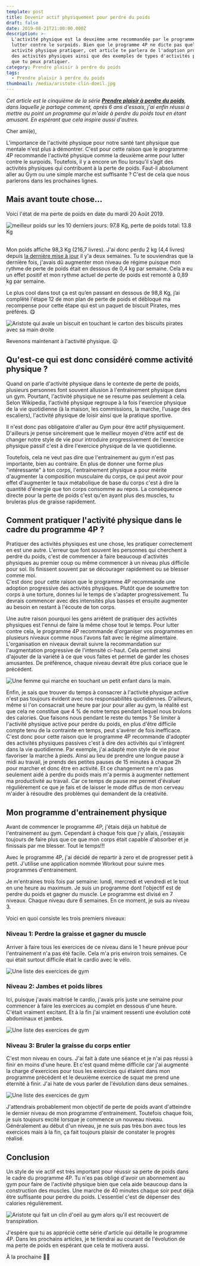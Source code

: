 ```yaml
---
template: post
title: Devenir actif physiquement pour perdre du poids
draft: false
date: 2019-08-21T21:00:00.000Z
description: >-
  L'activité physique est la deuxième arme recommandée par le programme 4P pour
  lutter contre le surpoids. Bien que le programme 4P ne dicte pas quelle
  activité physique pratiquer, cet article te parlera de l'adoption progressive
  des activités physiques ainsi que des exemples de types d'activités physiques
  que tu peux pratiquer.
category: Prendre plaisir à perdre du poids
tags:
  - Prendre plaisir à perdre du poids
thumbnail: /media/aristote-clin-doeil.jpg
---
```

_Cet article est le cinquième de la série [**Prendre plaisir à perdre du poids**](https://www.didia.me/category/prendre-plaisir-a-perdre-du-poids/), dans laquelle je partage comment, après 6 ans d'essais, j'ai enfin réussi à mettre au point un programme qui m'aide à perdre du poids tout en étant amusant. En espérant que cela inspire aussi d'autres._

Cher ami(e),

L'importance de l'activité physique pour notre santé tant physique que mentale n'est plus à démontrer. C'est pour cette raison que le programme 4P recommande l'activité physique comme la deuxième arme pour lutter contre le surpoids. Toutefois, il y a encore un flou lorsqu’il s’agit des activités physiques qui contribuent à la perte de poids. Faut-il absolument aller au Gym ou une simple marche est suffisante ? C'est de cela que nous parlerons dans les prochaines lignes.

## Mais avant toute chose…

Voici l'état de ma perte de poids en date du mardi 20 Août 2019. 

![meilleur poids sur les 10 derniers jours: 97.8 Kg, perte de poids total: 13.8 Kg](/media/perte-de-poids-20-aout-2019.jpg "État de la perte de poids en date du mardi 20 Août 2019")

\
Mon poids affiche 98,3 Kg (216,7 livres). J'ai donc perdu 2 kg (4,4 livres) depuis [la dernière mise à jour](/posts/2019-08-04-choisir-son-régime-alimentaire-pour-le-programme-4p/) il y'a deux semaines. Tu te souviendras que la dernière fois, j'avais dû augmenter mon niveau de régime puisque mon rythme de perte de poids était en dessous de 0,4 kg par semaine. Cela a eu un effet positif et mon rythme actuel de perte de poids est remonté à  0,89 kg par semaine.

Le plus cool dans tout ça est qu’en passant en dessous de 98,8 Kg, j’ai complété l'étape 12 de mon plan de perte de poids et débloqué ma recompense pour cette étape qui est un paquet de biscuit Pirates, mes préférés. 😋

![Aristote qui avale un biscuit en touchant le carton des biscuits pirates avec sa main droite](/media/ariste-mange-biscuits-pirate.jpg "Récompense étape 12: Carton de biscuits pirates")

Revenons maintenant à l'activité physique. 😛 

## Qu'est-ce qui est donc considéré comme activité physique ?

Quand on parle d'activité physique dans le contexte de perte de poids, plusieurs personnes font souvent allusion à l'entrainement physique dans un gym. Pourtant, l'activité physique ne se resume pas seulement à cela. Selon Wikipedia, l'activité physique regroupe à la fois l'exercice physique de la vie quotidienne (à la maison, les commissions, la marche, l'usage des escaliers), l'activité physique de loisir ainsi que la pratique sportive.

Il n'est donc pas obligatoire d'aller au Gym pour être actif physiquement. D'ailleurs je pense sincèrement que le meilleur moyen d'être actif est de changer notre style de vie pour introduire progressivement de l'exercice physique passif c'est à dire l'exercice physique de la vie quotidienne.

Toutefois, cela ne veut pas dire que l'entrainement au gym n'est pas importante, bien au contraire. En plus de donner une forme plus "intéressante" à ton corps, l'entrainement physique a pour mérite d'augmenter la composition musculaire du corps, ce qui peut avoir pour effet d'augmenter le taux métabolique de base du corps c'est à dire la quantité d'énergie que ton corps consomme au repos. La conséquence directe pour la perte de poids c'est qu'en ayant plus des muscles, tu bruleras plus de graisse rapidement.

## Comment pratiquer l'activité physique dans le cadre du programme 4P ?

Pratiquer des activités physiques est une chose, les pratiquer correctement en est une autre. L'erreur que font souvent les personnes qui cherchent à perdre du poids, c'est de commencer à faire beaucoup d'activités physiques au premier coup ou même commencer à un niveau plus difficile pour soi. Ils finissent souvent par se décourager rapidement ou se blesser comme moi.\
C'est donc pour cette raison que le programme 4P recommande une adoption progressive des activités physiques. Plutôt que de soumettre ton corps à une torture, donnes lui le temps de s'adapter progressivement. Tu devrais commencer avec des intensités plus basses et ensuite augmenter au besoin en restant à l'écoute de ton corps.

Une autre raison pourquoi les gens arrêtent de pratiquer des activités physiques est l'ennui de faire la même chose tout le temps. Pour lutter contre cela, le programme 4P recommande d'organiser vos programmes en plusieurs niveaux comme nous l'avons fait avec le régime alimentaire. L'organisation en niveaux devrait suivre la recommandation sur l'augmentation progressive de l'intensité ci-haut. Cela permet ainsi d'ajouter de la variété à ce que vous faites et permet de garder les choses amusantes. De préférence, chaque niveau devrait être plus coriace que le précédent.

![Une femme qui marche en touchant un petit enfant dans la main.](/media/krzysztof-kowalik-walking.jpg "Les activités physiques passives comme la marche sont toutes aussi importantes")

Enfin, je sais que trouver du temps à consacrer à l'activité physique active n'est pas toujours évident avec nos responsabilités quotidiennes. D'ailleurs, même si l'on consacrait une heure par jour pour aller au gym, la réalité est que cela ne constitue que 4 % de notre temps pendant lequel nous brulons des calories. Que faisons nous pendant le reste du temps ? Se limiter à l'activité physique active pour perdre du poids, en plus d'être difficile compte tenu de la contrainte en temps, peut s'avérer de fois inefficace.\
C'est donc pour cette raison que le programme 4P recommande d'adopter des activités physiques passives c'est à dire des activités qui s'intègrent dans la vie quotidienne. Par exemple, j'ai adapté mon style de vie pour favoriser la marche à pieds. Ainsi au lieu de prendre une longue pause à midi au travail, je prends des petites pauses de 15 minutes à chaque 2h pour marcher et donc être en activité. Et ce changement ne m'a pas seulement aidé à perdre du poids mais m'a permis à augmenter nettement ma productivité au travail. Car ce temps de pause me permet d'évaluer régulièrement ce que je fais et de laisser le mode diffus de mon cerveau m'aider à résoudre des problèmes qui demandent de la créativité.

## Mon programme d'entrainement physique

Avant de commencer le programme 4P, j'étais déjà un habitué de l'entrainement au gym. Cependant à chaque fois que j'y allais, j'essayais toujours de faire plus que ce que mon corps était capable d'absorber et je finissais par me blesser. Tout le temps!!!

Avec le programme 4P, j'ai décidé de repartir à zero et de progresser petit à petit. J'utilise une application nommée Workout pour suivre mes programmes d'entrainement.

Je m'entraines trois fois par semaine: lundi, mercredi et vendredi et le tout en une heure au maximum. Je suis un programme dont l'objectif est de perdre du poids et gagner du muscle. Le programme est divisé en 7 niveaux. Chaque niveau dure 6 semaines. En ce moment, je suis au niveau 3.

Voici en quoi consiste les trois premiers niveaux:

### Niveau 1:  Perdre la graisse et gagner du muscle

Arriver à faire tous les exercices de ce niveau dans le 1 heure prévue pour l'entrainement n'a pas été facile. Cela m'a pris environ trois semaines. Ce qui était surtout difficile était le cardio avec le vélo.

![Une liste des exercices de gym](/media/perte-graisse-gain-muscle.jpg "Exercices du niveau Perte de graisse et gain du muscle")

### Niveau 2: Jambes et poids libres

Ici, puisque j'avais maitrisé le cardio, j'avais pris juste une semaine pour commencer à faire les exercices au complet en dessous d'une heure. C'était vraiment excitant. Et à la fin j'ai vraiment ressenti une évolution coté abdominaux et jambes.

![Une liste des exercices de gym](/media/jambes-et-poids-libres.jpg "Exercices du niveau jambes et poids libres")

### Niveau 3: Bruler la graisse du corps entier

C'est mon niveau en cours. J'ai fait à date une séance et je n'ai pas réussi à finir en moins d'une heure. Et c'est quand même difficile car j'ai augmenté la charge d'exercices pour tous les exercices qui étaient dans mon programme précédent et le deuxième exercice de squat me prend une éternité à finir. J'ai hate de vous parler de l'évolution dans deux semaines.

![Une liste des exercices de gym](/media/brulure-graisse-complete.jpg "Exercices du niveau jambes et poids libres")

J'attendrais probablement mon objectif de perte de poids avant d'atteindre le dernier niveau de mon programme d'entrainement. Toutefois chaque fois, je suis toujours excité lorsque je commence un nouveau niveau. Généralement au début d'un niveau, je ne suis pas très bon avec tous les exercices mais à la fin, ça fait toujours plaisir de constater le progrès réalisé.

## Conclusion

Un style de vie actif est très important pour réussir sa perte de poids dans le cadre du programme 4P. Tu n'es pas obligé d'avoir un abonnement au gym pour faire de l'activité physique bien que cela aide beaucoup dans la construction des muscles. Une marche de 40 minutes chaque soir peut déjà être suffisante pour perdre du poids. L'essentiel c'est de dépenser des calories régulièrement.

![Aristote qui fait un clin d'oeil au gym alors qu'il est recouvert de transpiration.](/media/aristote-clin-doeil.jpg "Toujours le fun de s'entrainer au gym.")

J'espère que tu as apprécié cette série d'article qui détaille le programme 4P. Dans les prochains articles, je te tiendrai au courant de l'évolution de ma perte de poids en espérant que cela te motivera aussi.

À la prochaine ✌🏾
